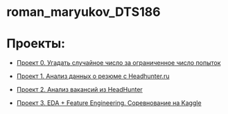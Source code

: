 # roman_maryukov_DTS186

# Проекты:

* [Проект 0. Угадать случайное число за ограниченное число попыток](https://github.com/romash23/roman_maryukov_DTS/tree/main/project_0)

* [Проект 1. Анализ данных о резюме с Headhunter.ru](https://github.com/romash23/project-1)

* [Проект 2. Анализ вакансий из HeadHunter](https://github.com/romash23/Project-2)

* [Проект 3. EDA + Feature Engineering. Соревнование на Kaggle](https://github.com/romash23/project-3)
